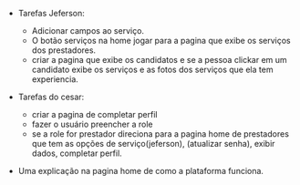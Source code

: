 
- Tarefas Jeferson:
    - Adicionar campos ao serviço.
    - O botão serviços na home jogar para a pagina que exibe os serviços dos prestadores.
    - criar a pagina que exibe os candidatos e se a pessoa clickar em um candidato exibe os serviços e as fotos dos serviços que ela tem experiencia.



- Tarefas do cesar:
    - criar a pagina de completar perfil
    - fazer o usuário preencher a role
    - se a role for prestador direciona para a pagina home de prestadores que tem as opções de serviço(jeferson), (atualizar senha), exibir dados, completar perfil.



- Uma explicação na pagina home de como a plataforma funciona.
